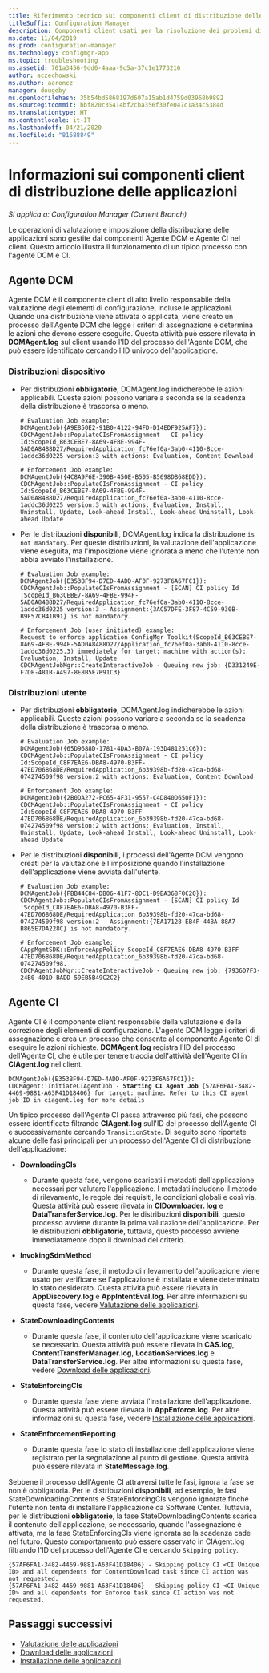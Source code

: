 ```yaml
---
title: Riferimento tecnico sui componenti client di distribuzione delle applicazioni
titleSuffix: Configuration Manager
description: Componenti client usati per la risoluzione dei problemi di distribuzione delle applicazioni in Configuration Manager.
ms.date: 11/04/2019
ms.prod: configuration-manager
ms.technology: configmgr-app
ms.topic: troubleshooting
ms.assetid: 701a3456-9dd6-4aaa-9c5a-37c1e1773216
author: aczechowski
ms.author: aaroncz
manager: dougeby
ms.openlocfilehash: 35b54bd5868197d607a15ab1d4759d03968b9892
ms.sourcegitcommit: bbf820c35414bf2cba356f30fe047c1a34c5384d
ms.translationtype: HT
ms.contentlocale: it-IT
ms.lasthandoff: 04/21/2020
ms.locfileid: "81688849"
---
```

# <a name="understanding-application-deployment-client-components"></a>Informazioni sui componenti client di distribuzione delle applicazioni

*Si applica a: Configuration Manager (Current Branch)*

Le operazioni di valutazione e imposizione della distribuzione delle applicazioni sono gestite dai componenti Agente DCM e Agente CI nel client. Questo articolo illustra il funzionamento di un tipico processo con l'agente DCM e CI.

## <a name="dcm-agent"></a>Agente DCM

Agente DCM è il componente client di alto livello responsabile della valutazione degli elementi di configurazione, incluse le applicazioni. Quando una distribuzione viene attivata o applicata, viene creato un processo dell'Agente DCM che legge i criteri di assegnazione e determina le azioni che devono essere eseguite. Questa attività può essere rilevata in **DCMAgent.log** sul client usando l'ID del processo dell'Agente DCM, che può essere identificato cercando l'ID univoco dell'applicazione.

### <a name="device-deployments"></a>Distribuzioni dispositivo

- Per distribuzioni **obbligatorie**, DCMAgent.log indicherebbe le azioni applicabili. Queste azioni possono variare a seconda se la scadenza della distribuzione è trascorsa o meno.

    ```text
    # Evaluation Job example:
    DCMAgentJob({A9E850E2-91B0-4122-94FD-D14EDF925AF7}): CDCMAgentJob::PopulateCIsFromAssignment - CI policy Id:ScopeId_B63CEBE7-8A69-4FBE-994F-5AD0A8488D27/RequiredApplication_fc76ef0a-3ab0-4110-8cce-1addc36d0225 version:3 with actions: Evaluation, Content Download

    # Enforcement Job example:
    DCMAgentJob({4C8A9F6E-390B-450E-B505-B5698DB68EDD}): CDCMAgentJob::PopulateCIsFromAssignment - CI policy Id:ScopeId_B63CEBE7-8A69-4FBE-994F-5AD0A8488D27/RequiredApplication_fc76ef0a-3ab0-4110-8cce-1addc36d0225 version:3 with actions: Evaluation, Install, Uninstall, Update, Look-ahead Install, Look-ahead Uninstall, Look-ahead Update
    ```

- Per le distribuzioni **disponibili**, DCMAgent.log indica la distribuzione `is not mandatory`. Per queste distribuzioni, la valutazione dell'applicazione viene eseguita, ma l'imposizione viene ignorata a meno che l'utente non abbia avviato l'installazione.

    ```text
    # Evaluation Job example:
    DCMAgentJob({E353BF94-D7ED-4ADD-AF0F-9273F6A67FC1}): CDCMAgentJob::PopulateCIsFromAssignment - [SCAN] CI policy Id :ScopeId_B63CEBE7-8A69-4FBE-994F-5AD0A8488D27/RequiredApplication_fc76ef0a-3ab0-4110-8cce-1addc36d0225 version:3 - Assignment:{3AC57DFE-3F87-4C59-930B-B9F57CB41B91} is not mandatory.

    # Enforcement Job (user initiated) example:
    Request to enforce application ConfigMgr Toolkit(ScopeId_B63CEBE7-8A69-4FBE-994F-5AD0A8488D27/Application_fc76ef0a-3ab0-4110-8cce-1addc36d0225.3) immediately for target: machine with action(s): Evaluation, Install, Update
    CDCMAgentJobMgr::CreateInteractiveJob - Queuing new job: {D331249E-F7DE-481B-A497-8E8B5E7B91C3}

    ```

### <a name="user-deployments"></a>Distribuzioni utente

- Per distribuzioni **obbligatorie**, DCMAgent.log indicherebbe le azioni applicabili. Queste azioni possono variare a seconda se la scadenza della distribuzione è trascorsa o meno.

    ```text
    # Evaluation Job example:
    DCMAgentJob({65D9688D-1781-4DA3-B07A-193D481251C6}): CDCMAgentJob::PopulateCIsFromAssignment - CI policy Id:ScopeId_C8F7EAE6-DBA8-4970-B3FF-47ED706868DE/RequiredApplication_6b39398b-fd20-47ca-bd68-074274509f98 version:2 with actions: Evaluation, Content Download

    # Enforcement Job example:
    DCMAgentJob({2B0DA272-FC65-4F31-9557-C4D840D650F1}): CDCMAgentJob::PopulateCIsFromAssignment - CI policy Id:ScopeId_C8F7EAE6-DBA8-4970-B3FF-47ED706868DE/RequiredApplication_6b39398b-fd20-47ca-bd68-074274509f98 version:2 with actions: Evaluation, Install, Uninstall, Update, Look-ahead Install, Look-ahead Uninstall, Look-ahead Update
    ```

- Per le distribuzioni **disponibili**, i processi dell'Agente DCM vengono creati per la valutazione e l'imposizione quando l'installazione dell'applicazione viene avviata dall'utente.

    ```text
    # Evaluation Job example:
    DCMAgentJob({FBB44C84-DB06-41F7-8DC1-D9BA368F0C20}): CDCMAgentJob::PopulateCIsFromAssignment - [SCAN] CI policy Id :ScopeId_C8F7EAE6-DBA8-4970-B3FF-47ED706868DE/RequiredApplication_6b39398b-fd20-47ca-bd68-074274509f98 version:2 - Assignment:{7EA17128-EB4F-448A-88A7-B865E7DA228C} is not mandatory.

    # Enforcement Job example:
    CAppMgmtSDK::EnforceAppPolicy ScopeId_C8F7EAE6-DBA8-4970-B3FF-47ED706868DE/RequiredApplication_6b39398b-fd20-47ca-bd68-074274509f98.
    CDCMAgentJobMgr::CreateInteractiveJob - Queuing new job: {7936D7F3-24B0-401D-BADD-59EB5B49C2C2}
    ```

## <a name="ci-agent"></a>Agente CI

Agente CI è il componente client responsabile della valutazione e della correzione degli elementi di configurazione. L'agente DCM legge i criteri di assegnazione e crea un processo che consente al componente Agente CI di eseguire le azioni richieste. **DCMAgent.log** registra l'ID del processo dell'Agente CI, che è utile per tenere traccia dell'attività dell'Agente CI in **CIAgent.log** nel client.

<pre><code class="lang-text">DCMAgentJob({E353BF94-D7ED-4ADD-AF0F-9273F6A67FC1}): CDCMAgent::InitiateCIAgentJob - <b>Starting CI Agent Job</b> {57AF6FA1-3482-4469-9881-A63F41D18406} for target: machine. Refer to this CI agent job ID in ciagent.log for more details
</code></pre>

Un tipico processo dell'Agente CI passa attraverso più fasi, che possono essere identificate filtrando **CIAgent.log** sull'ID del processo dell'Agente CI e successivamente cercando `TransitionState`. Di seguito sono riportate alcune delle fasi principali per un processo dell'Agente CI di distribuzione dell'applicazione:

- **DownloadingCIs**
  - Durante questa fase, vengono scaricati i metadati dell'applicazione necessari per valutare l'applicazione. I metadati includono il metodo di rilevamento, le regole dei requisiti, le condizioni globali e così via. Questa attività può essere rilevata in **CIDownloader. log** e **DataTransferService.log**. Per le distribuzioni **disponibili**, questo processo avviene durante la prima valutazione dell'applicazione. Per le distribuzioni **obbligatorie**, tuttavia, questo processo avviene immediatamente dopo il download del criterio.

- **InvokingSdmMethod**
  - Durante questa fase, il metodo di rilevamento dell'applicazione viene usato per verificare se l'applicazione è installata e viene determinato lo stato desiderato. Questa attività può essere rilevata in **AppDiscovery.log** e **AppIntentEval.log**. Per altre informazioni su questa fase, vedere [Valutazione delle applicazioni](deployment-evaluation-technical-reference.md).

- **StateDownloadingContents**
  - Durante questa fase, il contenuto dell'applicazione viene scaricato se necessario. Questa attività può essere rilevata in **CAS.log**, **ContentTransferManager.log**, **LocationServices.log** e **DataTransferService.log**. Per altre informazioni su questa fase, vedere [Download delle applicazioni](deployment-download-technical-reference.md).

- **StateEnforcingCIs**
  - Durante questa fase viene avviata l'installazione dell'applicazione. Questa attività può essere rilevata in **AppEnforce.log**. Per altre informazioni su questa fase, vedere [Installazione delle applicazioni](deployment-install-technical-reference.md).

- **StateEnforcementReporting**
  - Durante questa fase lo stato di installazione dell'applicazione viene registrato per la segnalazione al punto di gestione. Questa attività può essere rilevata in **StateMessage.log**.

Sebbene il processo dell'Agente CI attraversi tutte le fasi, ignora la fase se non è obbligatoria. Per le distribuzioni **disponibili**, ad esempio, le fasi StateDownloadingContents e StateEnforcingCIs vengono ignorate finché l'utente non tenta di installare l'applicazione da Software Center. Tuttavia, per le distribuzioni **obbligatorie**, la fase StateDownloadingContents scarica il contenuto dell'applicazione, se necessario, quando l'assegnazione è attivata, ma la fase StateEnforcingCIs viene ignorata se la scadenza cade nel futuro. Questo comportamento può essere osservato in CIAgent.log filtrando l'ID del processo dell'Agente CI e cercando `Skipping policy`.

```text
{57AF6FA1-3482-4469-9881-A63F41D18406} - Skipping policy CI <CI Unique ID> and all dependents for ContentDownload task since CI action was not requested.
{57AF6FA1-3482-4469-9881-A63F41D18406} - Skipping policy CI <CI Unique ID> and all dependents for Enforce task since CI action was not requested.
```

## <a name="next-steps"></a>Passaggi successivi

- [Valutazione delle applicazioni](deployment-evaluation-technical-reference.md)
- [Download delle applicazioni](deployment-download-technical-reference.md)
- [Installazione delle applicazioni](deployment-install-technical-reference.md)
